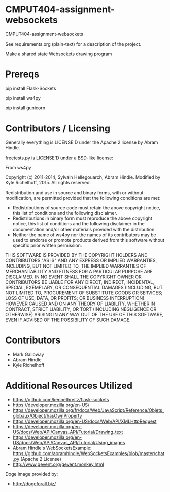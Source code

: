 CMPUT404-assignment-websockets
==============================

CMPUT404-assignment-websockets

See requirements.org (plain-text) for a description of the project.

Make a shared state Websockets drawing program

Prereqs
=======

pip install Flask-Sockets

pip install ws4py

pip install gunicorn

Contributors / Licensing
========================

Generally everything is LICENSE'D under the Apache 2 license by Abram Hindle.

freetests.py is LICENSE'D under a BSD-like license:

From ws4py

Copyright (c) 2011-2014, Sylvain Hellegouarch, Abram Hindle.
Modified by Kyle Richelhoff, 2015.
All rights reserved.

Redistribution and use in source and binary forms, with or without
modification, are permitted provided that the following conditions are met:

 * Redistributions of source code must retain the above copyright notice,
   this list of conditions and the following disclaimer.
 * Redistributions in binary form must reproduce the above copyright
   notice, this list of conditions and the following disclaimer in the
   documentation and/or other materials provided with the distribution.
 * Neither the name of ws4py nor the names of its contributors may be used
   to endorse or promote products derived from this software without
   specific prior written permission.

THIS SOFTWARE IS PROVIDED BY THE COPYRIGHT HOLDERS AND CONTRIBUTORS "AS IS"
AND ANY EXPRESS OR IMPLIED WARRANTIES, INCLUDING, BUT NOT LIMITED TO, THE
IMPLIED WARRANTIES OF MERCHANTABILITY AND FITNESS FOR A PARTICULAR PURPOSE
ARE DISCLAIMED. IN NO EVENT SHALL THE COPYRIGHT OWNER OR CONTRIBUTORS BE
LIABLE FOR ANY DIRECT, INDIRECT, INCIDENTAL, SPECIAL, EXEMPLARY, OR
CONSEQUENTIAL DAMAGES (INCLUDING, BUT NOT LIMITED TO, PROCUREMENT OF
SUBSTITUTE GOODS OR SERVICES; LOSS OF USE, DATA, OR PROFITS; OR BUSINESS
INTERRUPTION) HOWEVER CAUSED AND ON ANY THEORY OF LIABILITY, WHETHER IN
CONTRACT, STRICT LIABILITY, OR TORT (INCLUDING NEGLIGENCE OR OTHERWISE)
ARISING IN ANY WAY OUT OF THE USE OF THIS SOFTWARE, EVEN IF ADVISED OF THE
POSSIBILITY OF SUCH DAMAGE.

Contributors
============

* Mark Galloway
* Abram Hindle
* Kyle Richelhoff

Additional Resources Utilized
=============================

* https://github.com/kennethreitz/flask-sockets
* https://developer.mozilla.org/en-US/
* https://developer.mozilla.org/fr/docs/Web/JavaScript/Reference/Objets_globaux/Object/hasOwnProperty
* https://developer.mozilla.org/en-US/docs/Web/API/XMLHttpRequest
* https://developer.mozilla.org/en-US/docs/Web/API/Canvas_API/Tutorial/Drawing_text
* https://developer.mozilla.org/en-US/docs/Web/API/Canvas_API/Tutorial/Using_images
* Abram Hindle's WebSocketsExample: https://github.com/abramhindle/WebSocketsExamples/blob/master/chat.py (Apache 2 License)
* http://www.gevent.org/gevent.monkey.html

Doge image provided by:

* http://dogeforall.biz/